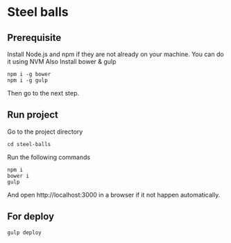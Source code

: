 # Steel balls
## Prerequisite

Install Node.js and npm if they are not already on your machine. You can do it using NVM
Also Install bower & gulp

    npm i -g bower
    npm i -g gulp

Then go to the next step.

## Run project
Go to the project directory

    cd steel-balls

Run the following commands

    npm i
    bower i
    gulp

And open http://localhost:3000 in a browser if it not happen automatically.

## For deploy

    gulp deploy